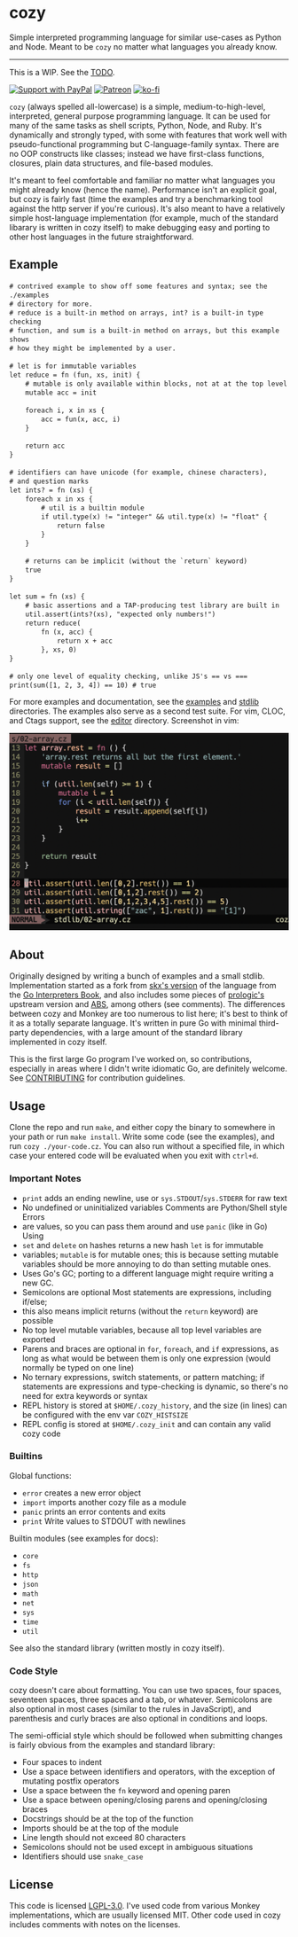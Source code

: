 # cozy

Simple interpreted programming language for similar use-cases as Python and
Node. Meant to be `cozy` no matter what languages you already know.

----

This is a WIP. See the [TODO](./TODO.md).

[![Support with PayPal](https://img.shields.io/badge/paypal-donate-yellow.png)](https://paypal.me/zacanger) [![Patreon](https://img.shields.io/badge/patreon-donate-yellow.svg)](https://www.patreon.com/zacanger) [![ko-fi](https://img.shields.io/badge/donate-KoFi-yellow.svg)](https://ko-fi.com/U7U2110VB)

`cozy` (always spelled all-lowercase) is a simple, medium-to-high-level,
interpreted, general purpose programming language. It can be used for many of
the same tasks as shell scripts, Python, Node, and Ruby. It's dynamically and
strongly typed, with some with features that work well with pseudo-functional
programming but C-language-family syntax. There are no OOP constructs like
classes; instead we have first-class functions, closures, plain data structures,
and file-based modules.

It's meant to feel comfortable and familiar no matter what languages you might
already know (hence the name). Performance isn't an explicit goal, but cozy is
fairly fast (time the examples and try a benchmarking tool against the http
server if you're curious). It's also meant to have a relatively simple
host-language implementation (for example, much of the standard libarary is
written in cozy itself) to make debugging easy and porting to other host
languages in the future straightforward.

## Example

```cozy
# contrived example to show off some features and syntax; see the ./examples
# directory for more.
# reduce is a built-in method on arrays, int? is a built-in type checking
# function, and sum is a built-in method on arrays, but this example shows
# how they might be implemented by a user.

# let is for immutable variables
let reduce = fn (fun, xs, init) {
    # mutable is only available within blocks, not at at the top level
    mutable acc = init

    foreach i, x in xs {
        acc = fun(x, acc, i)
    }

    return acc
}

# identifiers can have unicode (for example, chinese characters),
# and question marks
let ints? = fn (xs) {
    foreach x in xs {
        # util is a builtin module
        if util.type(x) != "integer" && util.type(x) != "float" {
            return false
        }
    }

    # returns can be implicit (without the `return` keyword)
    true
}

let sum = fn (xs) {
    # basic assertions and a TAP-producing test library are built in
    util.assert(ints?(xs), "expected only numbers!")
    return reduce(
        fn (x, acc) {
            return x + acc
        }, xs, 0)
}

# only one level of equality checking, unlike JS's == vs ===
print(sum([1, 2, 3, 4]) == 10) # true
```

For more examples and documentation, see the [examples](./examples) and
[stdlib](./stdlib) directories. The examples also serve as a second test suite.
For vim, CLOC, and Ctags support, see the [editor](./editor) directory.
Screenshot in vim:

![vim plugin](/vim-screenshot.png?raw=true)

## About

Originally designed by writing a bunch of examples and a small stdlib.
Implementation started as a fork from [skx's
version](https://github.com/skx/monkey) of the language from the [Go
Interpreters Book](https://interpreterbook.com), and also includes some pieces
of [prologic's](https://github.com/prologic/monkey-lang) upstream version and
[ABS](https://github.com/abs-lang), among others (see comments). The differences
between cozy and Monkey are too numerous to list here; it's best to think of it
as a totally separate language. It's written in pure Go with minimal third-party
dependencies, with a large amount of the standard library implemented in cozy
itself.

This is the first large Go program I've worked on, so contributions, especially
in areas where I didn't write idiomatic Go, are definitely welcome. See
[CONTRIBUTING](.github/CONTRIBUTING.md) for contribution guidelines.

## Usage

Clone the repo and run `make`, and either copy the binary to somewhere in your
path or run `make install`. Write some code (see the examples), and run `cozy
./your-code.cz`. You can also run without a specified file, in which case your
entered code will be evaluated when you exit with `ctrl+d`.

### Important Notes

* `print` adds an ending newline, use  or `sys.STDOUT`/`sys.STDERR` for raw text
* No undefined or uninitialized variables Comments are Python/Shell style Errors
* are values, so you can pass them around and use `panic` (like in Go) Using
* `set` and `delete` on hashes returns a new hash `let` is for immutable
* variables; `mutable` is for mutable ones; this is
    because setting mutable variables should be more annoying to do than setting
    mutable ones.
* Uses Go's GC; porting to a different language might require writing a new GC.
* Semicolons are optional Most statements are expressions, including if/else;
* this also means implicit
    returns (without the `return` keyword) are possible
* No top level mutable variables, because all top level variables are exported
* Parens and braces are optional in `for`, `foreach`, and `if` expressions, as
    long as what would be between them is only one expression (would normally be
    typed on one line)
* No ternary expressions, switch statements, or pattern matching; if statements
    are expressions and type-checking is dynamic, so there's no need for extra
    keywords or syntax
* REPL history is stored at `$HOME/.cozy_history`, and the size (in lines) can
    be configured with the env var `COZY_HISTSIZE`
* REPL config is stored at `$HOME/.cozy_init` and can contain any valid cozy
    code

### Builtins

Global functions:

* `error` creates a new error object
* `import` imports another cozy file as a module
* `panic` prints an error contents and exits
* `print` Write values to STDOUT with newlines

Builtin modules (see examples for docs):

* `core`
* `fs`
* `http`
* `json`
* `math`
* `net`
* `sys`
* `time`
* `util`

See also the standard library (written mostly in cozy itself).

### Code Style

cozy doesn't care about formatting. You can use two spaces, four spaces,
seventeen spaces, three spaces and a tab, or whatever. Semicolons are also
optional in most cases (similar to the rules in JavaScript), and parenthesis and
curly braces are also optional in conditions and loops.

The semi-official style which should be followed when submitting changes is
fairly obvious from the examples and standard library:

* Four spaces to indent
* Use a space between identifiers and operators, with the exception of mutating
    postfix operators
* Use a space between the `fn` keyword and opening paren
* Use a space between opening/closing parens and opening/closing braces
* Docstrings should be at the top of the function
* Imports should be at the top of the module
* Line length should not exceed 80 characters
* Semicolons should not be used except in ambiguous situations
* Identifiers should use `snake_case`

## License

This code is licensed [LGPL-3.0](./LICENSE.md). I've used code from various
Monkey implementations, which are usually licensed MIT. Other code used in cozy
includes comments with notes on the licenses.
